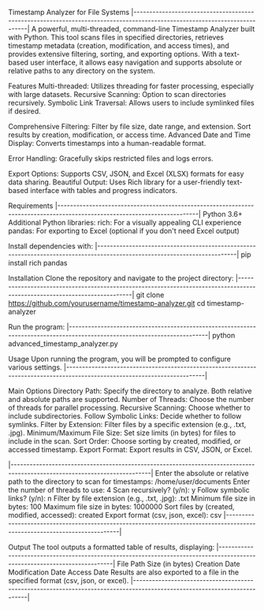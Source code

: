 Timestamp Analyzer for File Systems
|--------------------------------------------------------------------------------------------------------------------------|
A powerful, multi-threaded, command-line Timestamp Analyzer built with Python. This tool scans files in specified 
directories, retrieves timestamp metadata (creation, modification, and access times), and provides extensive filtering, 
sorting, and exporting options. With a text-based user interface, it allows easy navigation and supports absolute or 
relative paths to any directory on the system.

Features
Multi-threaded: Utilizes threading for faster processing, especially with large datasets.
Recursive Scanning: Option to scan directories recursively.
Symbolic Link Traversal: Allows users to include symlinked files if desired.

Comprehensive Filtering:
Filter by file size, date range, and extension.
Sort results by creation, modification, or access time.
Advanced Date and Time Display: Converts timestamps into a human-readable format.

Error Handling: Gracefully skips restricted files and logs errors.

Export Options:
Supports CSV, JSON, and Excel (XLSX) formats for easy data sharing.
Beautiful Output: Uses Rich library for a user-friendly text-based interface with tables and progress indicators.

Requirements
|--------------------------------------------------------------------------------------------------------------------------|
Python 3.6+
Additional Python libraries:
rich: For a visually appealing CLI experience
pandas: For exporting to Excel (optional if you don't need Excel output)

Install dependencies with:
|--------------------------------------------------------------------------------------------------------------------------|
pip install rich pandas

Installation
Clone the repository and navigate to the project directory:
|--------------------------------------------------------------------------------------------------------------------------|
git clone https://github.com/yourusername/timestamp-analyzer.git
cd timestamp-analyzer

Run the program:
|--------------------------------------------------------------------------------------------------------------------------|
python advanced_timestamp_analyzer.py

Usage
Upon running the program, you will be prompted to configure various settings.
|--------------------------------------------------------------------------------------------------------------------------|

Main Options
Directory Path: Specify the directory to analyze. Both relative and absolute paths are supported.
Number of Threads: Choose the number of threads for parallel processing.
Recursive Scanning: Choose whether to include subdirectories.
Follow Symbolic Links: Decide whether to follow symlinks.
Filter by Extension: Filter files by a specific extension (e.g., .txt, .jpg).
Minimum/Maximum File Size: Set size limits (in bytes) for files to include in the scan.
Sort Order: Choose sorting by created, modified, or accessed timestamp.
Export Format: Export results in CSV, JSON, or Excel.

|--------------------------------------------------------------------------------------------------------------------------|
Enter the absolute or relative path to the directory to scan for timestamps: /home/user/documents
Enter the number of threads to use: 4
Scan recursively? (y/n): y
Follow symbolic links? (y/n): n
Filter by file extension (e.g., .txt, .jpg): .txt
Minimum file size in bytes: 100
Maximum file size in bytes: 1000000
Sort files by (created, modified, accessed): created
Export format (csv, json, excel): csv
|--------------------------------------------------------------------------------------------------------------------------|

Output
The tool outputs a formatted table of results, displaying:
|--------------------------------------------------------------------------------------------------------------------------|
File Path
Size (in bytes)
Creation Date
Modification Date
Access Date
Results are also exported to a file in the specified format (csv, json, or excel).
|--------------------------------------------------------------------------------------------------------------------------|
